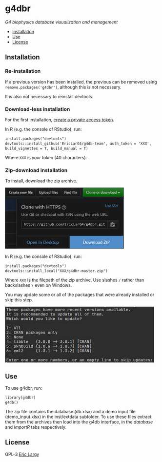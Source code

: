 # g4dbr
_G4 biophysics database visualization and management_

  + [Installation](#Installation)
  + [Use](#Use)
  + [License](#License)

## Installation

### Re-installation

If a previous version has been installed, the previous can be removed using `remove.packages('g4dbr')`, although this is not necessary.

It is also not necessary to reinstall devtools.

### Download-less installation

For the first installation, [create a private access token](https://github.com/settings/tokens).

In R (e.g. the console of RStudio), run:

```{r install_online}
install.packages("devtools")
devtools::install_github('EricLarG4/g4db-team', auth_token = 'XXX', build_vignettes = T, build_manual = T)
```
Where `XXX` is your token (40 characters).

### Zip-download installation

To install, download the zip archive.

![Download g4dbr](man/ressources/readme.PNG)

In R (e.g. the console of RStudio), run:

```{r install}
install.packages("devtools")
devtools::install_local("XXX/g4dbr-master.zip")
```

Where `XXX` is the filepath of the zip archive. Use slashes `/` rather than backslashes `\` even on Windows.

You may update some or all of the packages that were already installed or skip this step.

![Package updates](man/ressources/readme2.PNG)

## Use

To use g4dbr, run:

```{r use}
library(g4dbr)
g4db()
```

The zip file contains the database (db.xlsx) and a demo input file (demo_input.xlsx) in the inst/extdata subfolder. To use these files extract them from the archives then load into the g4db interface, in the _database_ and _ImportR_ tabs respectively.

## License

GPL-3 [Eric Largy](figures/https://github.com/EricLarG4)
